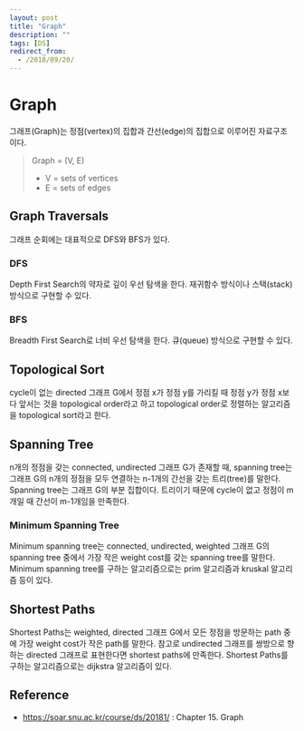 ```yaml
---
layout: post
title: "Graph"
description: ""
tags: [DS]
redirect_from:
  - /2018/09/20/
---
```


# Graph

그래프(Graph)는 정점(vertex)의 집합과 간선(edge)의 집합으로 이루어진 자료구조이다.

> Graph = (V, E)
> * V = sets of vertices
> * E = sets of edges

## Graph Traversals

그래프 순회에는 대표적으로 DFS와 BFS가 있다.

### DFS

Depth First Search의 약자로 깊이 우선 탐색을 한다. 재귀함수 방식이나 스택(stack) 방식으로 구현할 수 있다.

### BFS

Breadth First Search로 너비 우선 탐색을 한다. 큐(queue) 방식으로 구현할 수 있다.

## Topological Sort

cycle이 없는 directed 그래프 G에서 정점 x가 정점 y를 가리킬 때 정점 y가 정점 x보다 앞서는 것을 topological order라고 하고 topological order로 정렬하는 알고리즘을 topological sort라고 한다.

## Spanning Tree

n개의 정점을 갖는 connected, undirected 그래프 G가 존재할 때, spanning tree는 그래프 G의 n개의 정점을 모두 연결하는 n-1개의 간선을 갖는 트리(tree)를 말한다. Spanning tree는 그래프 G의 부분 집합이다. 트리이기 때문에 cycle이 없고 정점이 m개일 때 간선이 m-1개임을 만족한다.

### Minimum Spanning Tree

Minimum spanning tree는 connected, undirected, weighted 그래프 G의 spanning tree 중에서 가장 작은 weight cost를 갖는 spanning tree를 말한다. Minimum spanning tree를 구하는 알고리즘으로는 prim 알고리즘과 kruskal 알고리즘 등이 있다.

## Shortest Paths

Shortest Paths는 weighted, directed 그래프 G에서 모든 정점을 방문하는 path 중에 가장 weight cost가 작은 path를 말한다. 참고로 undirected 그래프를 쌍방으로 향하는 directed 그래프로 표현한다면 shortest paths에 만족한다. Shortest Paths를 구하는 알고리즘으로는 dijkstra 알고리즘이 있다.

## Reference

* https://soar.snu.ac.kr/course/ds/20181/ : Chapter 15. Graph
